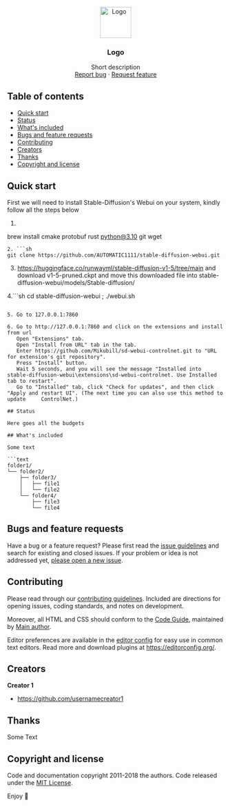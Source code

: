 <p align="center">
  <a href="https://example.com/">
    <img src="https://via.placeholder.com/72" alt="Logo" width=72 height=72>
  </a>

  <h3 align="center">Logo</h3>

  <p align="center">
    Short description
    <br>
    <a href="https://reponame/issues/new?template=bug.md">Report bug</a>
    ·
    <a href="https://reponame/issues/new?template=feature.md&labels=feature">Request feature</a>
  </p>
</p>


## Table of contents

- [Quick start](#quick-start)
- [Status](#status)
- [What's included](#whats-included)
- [Bugs and feature requests](#bugs-and-feature-requests)
- [Contributing](#contributing)
- [Creators](#creators)
- [Thanks](#thanks)
- [Copyright and license](#copyright-and-license)


## Quick start

First we will need to install Stable-Diffusion's Webui on your system, kindly follow all the steps below 

1. ```sh
brew install cmake protobuf rust python@3.10 git wget
```
2. ```sh
git clone https://github.com/AUTOMATIC1111/stable-diffusion-webui.git
```
3. https://huggingface.co/runwayml/stable-diffusion-v1-5/tree/main and download v1-5-pruned.ckpt and move this downloaded file into stable-diffusion-webui/models/Stable-diffusion/

4.```sh
cd stable-diffusion-webui ; ./webui.sh
```

5. Go to 127.0.0.1:7860

6. Go to http://127.0.0.1:7860 and click on the extensions and install from url 
   Open "Extensions" tab.
   Open "Install from URL" tab in the tab.
   Enter https://github.com/Mikubill/sd-webui-controlnet.git to "URL for extension's git repository".
   Press "Install" button.
   Wait 5 seconds, and you will see the message "Installed into stable-diffusion-webui\extensions\sd-webui-controlnet. Use Installed tab to restart".
   Go to "Installed" tab, click "Check for updates", and then click "Apply and restart UI". (The next time you can also use this method to update     ControlNet.)

## Status

Here goes all the budgets

## What's included

Some text

```text
folder1/
└── folder2/
    ├── folder3/
    │   ├── file1
    │   └── file2
    └── folder4/
        ├── file3
        └── file4
```

## Bugs and feature requests

Have a bug or a feature request? Please first read the [issue guidelines](https://reponame/blob/master/CONTRIBUTING.md) and search for existing and closed issues. If your problem or idea is not addressed yet, [please open a new issue](https://reponame/issues/new).

## Contributing

Please read through our [contributing guidelines](https://reponame/blob/master/CONTRIBUTING.md). Included are directions for opening issues, coding standards, and notes on development.

Moreover, all HTML and CSS should conform to the [Code Guide](https://github.com/mdo/code-guide), maintained by [Main author](https://github.com/usernamemainauthor).

Editor preferences are available in the [editor config](https://reponame/blob/master/.editorconfig) for easy use in common text editors. Read more and download plugins at <https://editorconfig.org/>.

## Creators

**Creator 1**

- <https://github.com/usernamecreator1>

## Thanks

Some Text

## Copyright and license

Code and documentation copyright 2011-2018 the authors. Code released under the [MIT License](https://reponame/blob/master/LICENSE).

Enjoy :metal:
